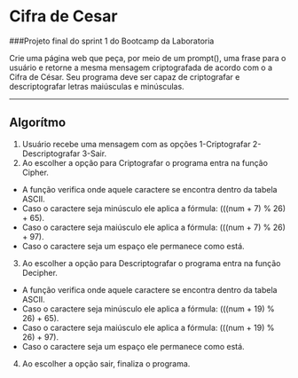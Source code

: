 # Cifra de Cesar

###Projeto final do sprint 1 do Bootcamp da Laboratoria

Crie uma página web que peça, por meio de um prompt(), uma frase para o usuário e retorne a mesma mensagem criptografada de acordo com o a Cifra de César. Seu programa deve ser capaz de criptografar e descriptografar letras maiúsculas e minúsculas.


----
## Algorítmo
1. Usuário recebe uma mensagem com as opções 1-Criptografar 2-Descriptografar 3-Sair.
2. Ao escolher a opção para Criptografar o programa entra na função Cipher.
 * A função verifica onde aquele caractere se encontra dentro da tabela ASCII.
 * Caso o caractere seja minúsculo ele aplica a fórmula: (((num + 7) % 26) + 65).
 * Caso o caractere seja maiúsculo ele aplica a fórmula: (((num + 7) % 26) + 97).
 * Caso o caractere seja um espaço ele permanece como está.
3. Ao escolher a opção para Descriptografar o programa entra na função Decipher.
 * A função verifica onde aquele caractere se encontra dentro da tabela ASCII.
 * Caso o caractere seja minúsculo ele aplica a fórmula: (((num + 19) % 26) + 65).
 * Caso o caractere seja maiúsculo ele aplica a fórmula: (((num + 19) % 26) + 97).
 * Caso o caractere seja um espaço ele permanece como está.
4. Ao escolher a opção sair, finaliza o programa.
